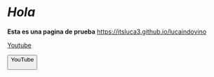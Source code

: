 # _Hola_
**Esta es una pagina de prueba**
https://itsluca3.github.io/lucaindovino

[Youtube](https://www.youtube.com/channel/UC6PMsEluaawjP5YxE5ZNWRA)

<button type="button">YouTube
